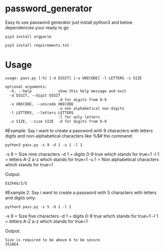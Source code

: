 # password_generator



Easy to use password generator just install python3 and below dependencies your ready to go

```
pip3 install argparse
```

```
pip3 install requirements.txt
```

# Usage
```
usage: pass.py [-h] [-d DIGIT] [-u UNICODE] -l LETTERS -s SIZE

optional arguments:
  -h, --help            show this help message and exit
  -d DIGIT, --digit DIGIT
                        -d for digits from 0-9
  -u UNICODE, --unicode UNICODE
                        -u non alphabetical non digits
  -l LETTERS, --letters LETTERS
                        -l for only letters
  -s SIZE, --size SIZE  -d for digits from 0-9
```


#Example:
Say i want to create a password with 9 characters with letters digits and non-alphabetical characters like %$# the command:

```
python3 pass.py -s 9 -d 1 -u 1 -l 1
```

-s 9 = Size nine characters
-d 1 = digits 0-9 true which stands for true=1
-l 1 = letters A-Z a-z which stands for true=1
-u 1 = Non alphabetical characters which stands for true=1

Output:
```
E$2h6$/2/E
```

#Example 2:
Say i want to create a password with 5 characters with letters and digits only:

```
python3 pass.py -s 5 -d 1 -l 1
```

-s 9 = Size five characters
-d 1 = digits 0-9 true which stands for true=1
-l 1 = letters A-Z a-z which stands for true=1

Output:

```
Size is required to be above 6 to be secure
3518E4
```

